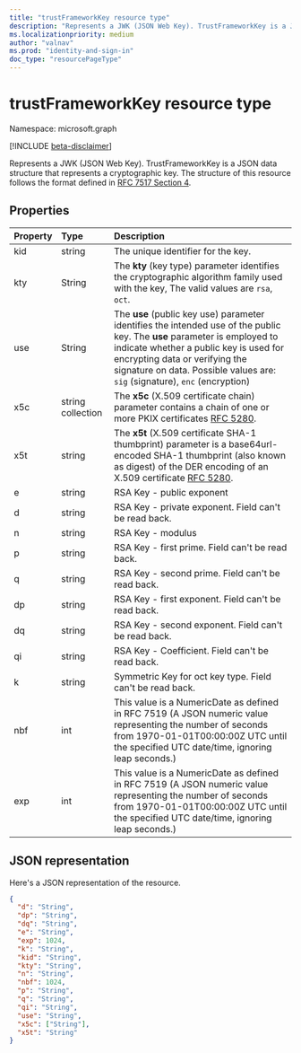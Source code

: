```yaml
---
title: "trustFrameworkKey resource type"
description: "Represents a JWK (JSON Web Key). TrustFrameworkKey is a JSON data structure that represents a cryptographic key. The structure of this resource follows the format defined in RFC 7517 Section 4."
ms.localizationpriority: medium
author: "valnav"
ms.prod: "identity-and-sign-in"
doc_type: "resourcePageType"
---
```


# trustFrameworkKey resource type

Namespace: microsoft.graph

[!INCLUDE [beta-disclaimer](../../includes/beta-disclaimer.md)]

Represents a JWK (JSON Web Key). TrustFrameworkKey is a JSON data structure that represents a cryptographic key. The structure of this resource follows the format defined in [RFC 7517 Section 4](https://tools.ietf.org/html/rfc7517#section-4).

## Properties

| Property     | Type        | Description |
|:-------------|:------------|:------------|
| kid | string | The unique identifier for the key.   |
| kty | String | The **kty** (key type) parameter identifies the cryptographic algorithm family used with the key, The valid values are `rsa`, `oct`. |
| use | String | The **use** (public key use) parameter identifies the intended use of the public key.  The **use** parameter is employed to indicate whether a public key is used for encrypting data or verifying the signature on data. Possible values are: `sig` (signature), `enc` (encryption)  |
| x5c | string collection | The **x5c** (X.509 certificate chain) parameter contains a chain of one or more PKIX certificates [RFC 5280](https://tools.ietf.org/html/rfc5280). |
| x5t | string | The **x5t** (X.509 certificate SHA-1 thumbprint) parameter is a base64url-encoded SHA-1 thumbprint (also known as digest) of the DER encoding of an X.509 certificate [RFC 5280](https://tools.ietf.org/html/rfc5280). |
| e | string | RSA Key - public exponent |
| d| string | RSA Key - private exponent. Field can't be read back. |
| n | string | RSA Key - modulus |
| p | string | RSA Key - first prime. Field can't be read back. |
| q | string | RSA Key - second prime. Field can't be read back. |
| dp | string | RSA Key - first exponent. Field can't be read back. |
| dq | string | RSA Key - second exponent. Field can't be read back. |
| qi | string | RSA Key - Coefficient. Field can't be read back. |
| k | string | Symmetric Key for oct key type. Field can't be read back.   |
| nbf | int | This value is a NumericDate as defined in RFC 7519 (A JSON numeric value representing the number of seconds from 1970-01-01T00:00:00Z UTC until the specified UTC date/time, ignoring leap seconds.) |
| exp | int | This value is a NumericDate as defined in RFC 7519 (A JSON numeric value representing the number of seconds from 1970-01-01T00:00:00Z UTC until the specified UTC date/time, ignoring leap seconds.) |



## JSON representation

Here's a JSON representation of the resource.

<!-- {
  "blockType": "resource",
  "optionalProperties": [

  ],
  "@odata.type": "microsoft.graph.trustFrameworkKey",
  "baseType": null
}-->

```json
{
  "d": "String",
  "dp": "String",
  "dq": "String",
  "e": "String",
  "exp": 1024,
  "k": "String",
  "kid": "String",
  "kty": "String",
  "n": "String",
  "nbf": 1024,
  "p": "String",
  "q": "String",
  "qi": "String",
  "use": "String",
  "x5c": ["String"],
  "x5t": "String"
}
```

<!-- uuid: 16cd6b66-4b1a-43a1-adaf-3a886856ed98
2019-02-04 14:57:30 UTC -->
<!-- {
  "type": "#page.annotation",
  "description": "trustFrameworkKey resource",
  "keywords": "",
  "section": "documentation",
  "tocPath": ""
}-->


